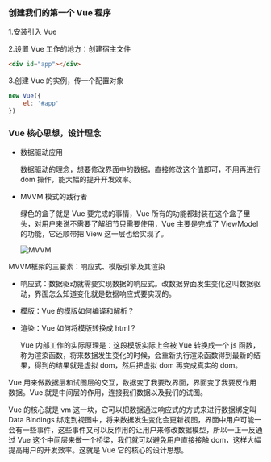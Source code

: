 ### 创建我们的第一个 Vue 程序

1.安装引入 Vue

2.设置 Vue 工作的地方：创建宿主文件

```html
<div id="app"></div>
```

3.创建 Vue 的实例，传一个配置对象

```js
new Vue({
	el: '#app'
})
```

### Vue 核心思想，设计理念

* 数据驱动应用

  数据驱动的理念，想要修改界面中的数据，直接修改这个值即可，不用再进行 dom 操作，能大幅的提升开发效率。

* MVVM 模式的践行者

  绿色的盒子就是 Vue 要完成的事情，Vue 所有的功能都封装在这个盒子里头，对用户来说不需要了解细节只需要使用，Vue 主要是完成了 ViewModel 的功能，它还顺带把 View 这一层也给实现了。

  ![MVVM](/Users/zhaoyang/tool/images/前端知识体系/前端工程实践/Vue/MVVM.png)

MVVM框架的三要素：响应式、模版引擎及其渲染

* 响应式：数据驱动就需要实现数据的响应式。改数据界面发生变化这叫数据驱动，界面怎么知道变化就是数据响应式要实现的。

* 模版：Vue 的模版如何编译和解析？

* 渲染：Vue 如何将模版转换成 html？

  Vue 内部工作的实际原理是：这段模版实际上会被 Vue 转换成一个 js 函数，称为渲染函数，将来数据发生变化的时候，会重新执行渲染函数得到最新的结果，得到的结果就是虚拟 dom，然后把虚拟 dom 再变成真实的 dom。

Vue 用来做数据层和试图层的交互，数据变了我要改界面，界面变了我要反作用数据。Vue 就是中间层的作用，连接我们数据以及我们的试图。

Vue 的核心就是 vm 这一块，它可以把数据通过响应式的方式来进行数据绑定叫 Data Bindings 绑定到视图中，将来数据发生变化会更新视图，界面中用户可能一会有一些事件，这些事件又可以反作用的让用户来修改数据模型，所以一正一反通过 Vue 这个中间层来做一个桥梁，我们就可以避免用户直接接触 dom，这样大幅提高用户的开发效率。这就是 Vue 它的核心的设计思想。
